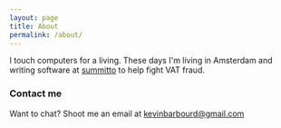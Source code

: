 ```yaml
---
layout: page
title: About
permalink: /about/
---
```


I touch computers for a living. These days I'm living in Amsterdam and writing software at [summitto](https://summitto.com) to help fight VAT fraud.

### Contact me

Want to chat? Shoot me an email at [kevinbarbourd@gmail.com](mailto:kevinbarbourd@gmail.com)
